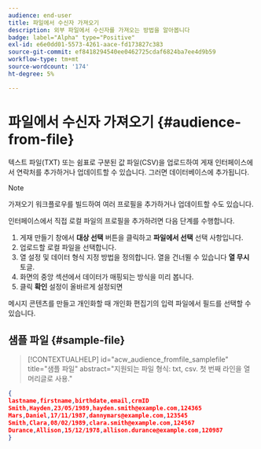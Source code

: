 ```yaml
---
audience: end-user
title: 파일에서 수신자 가져오기
description: 외부 파일에서 수신자를 가져오는 방법을 알아봅니다
badge: label="Alpha" type="Positive"
exl-id: e6e0dd01-5573-4261-aace-fd173827c383
source-git-commit: ef8418294540ee0462725cdaf6824ba7ee4d9b59
workflow-type: tm+mt
source-wordcount: '174'
ht-degree: 5%

---
```


# 파일에서 수신자 가져오기 {#audience-from-file}

텍스트 파일(TXT) 또는 쉼표로 구분된 값 파일(CSV)을 업로드하여 게재 인터페이스에서 연락처를 추가하거나 업데이트할 수 있습니다. 그러면 데이터베이스에 추가됩니다.

>[!NOTE]
>
>가져오기 워크플로우를 빌드하여 여러 프로필을 추가하거나 업데이트할 수도 있습니다.


인터페이스에서 직접 로컬 파일의 프로필을 추가하려면 다음 단계를 수행합니다.

1. 게재 만들기 창에서 **대상 선택** 버튼을 클릭하고 **파일에서 선택** 선택 사항입니다.
1. 업로드할 로컬 파일을 선택합니다.
1. 열 설정 및 데이터 형식 지정 방법을 정의합니다. 열을 건너뛸 수 있습니다 **열 무시** 토글.
1. 화면의 중앙 섹션에서 데이터가 매핑되는 방식을 미리 봅니다.
1. 클릭 **확인** 설정이 올바르게 설정되면

메시지 콘텐츠를 만들고 개인화할 때 개인화 편집기의 입력 파일에서 필드를 선택할 수 있습니다.

## 샘플 파일 {#sample-file}

>[!CONTEXTUALHELP]
>id="acw_audience_fromfile_samplefile"
>title="샘플 파일"
>abstract="지원되는 파일 형식: txt, csv. 첫 번째 라인을 열 머리글로 사용."


```json
{
lastname,firstname,birthdate,email,crmID
Smith,Hayden,23/05/1989,hayden.smith@example.com,124365
Mars,Daniel,17/11/1987,dannymars@example.com,123545
Smith,Clara,08/02/1989,clara.smith@example.com,124567
Durance,Allison,15/12/1978,allison.durance@example.com,120987
}
```
